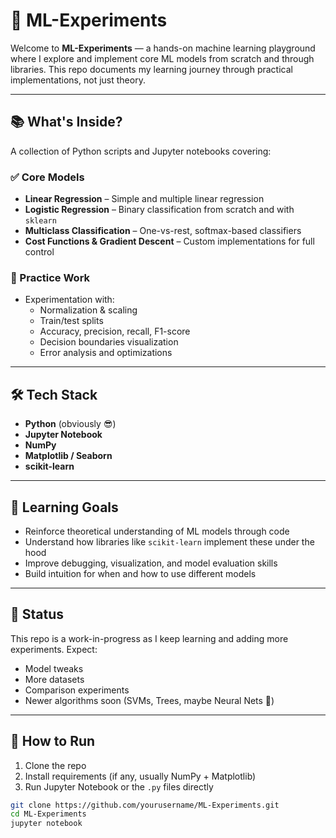 # 🤖 ML-Experiments

Welcome to **ML-Experiments** — a hands-on machine learning playground where I explore and implement core ML models from scratch and through libraries. This repo documents my learning journey through practical implementations, not just theory.

---

## 📚 What's Inside?

A collection of Python scripts and Jupyter notebooks covering:

### ✅ Core Models
- **Linear Regression** – Simple and multiple linear regression
- **Logistic Regression** – Binary classification from scratch and with `sklearn`
- **Multiclass Classification** – One-vs-rest, softmax-based classifiers
- **Cost Functions & Gradient Descent** – Custom implementations for full control

### 🔬 Practice Work
- Experimentation with:
  - Normalization & scaling
  - Train/test splits
  - Accuracy, precision, recall, F1-score
  - Decision boundaries visualization
  - Error analysis and optimizations

---

## 🛠 Tech Stack

- **Python** (obviously 😎)
- **Jupyter Notebook**
- **NumPy**
- **Matplotlib / Seaborn**
- **scikit-learn**
---

## 🎯 Learning Goals

- Reinforce theoretical understanding of ML models through code
- Understand how libraries like `scikit-learn` implement these under the hood
- Improve debugging, visualization, and model evaluation skills
- Build intuition for when and how to use different models

---

## 🧠 Status

This repo is a work-in-progress as I keep learning and adding more experiments. Expect:
- Model tweaks
- More datasets
- Comparison experiments
- Newer algorithms soon (SVMs, Trees, maybe Neural Nets 👀)

---

## 🚀 How to Run

1. Clone the repo
2. Install requirements (if any, usually NumPy + Matplotlib)
3. Run Jupyter Notebook or the `.py` files directly

```bash
git clone https://github.com/yourusername/ML-Experiments.git
cd ML-Experiments
jupyter notebook
